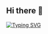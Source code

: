 ## Hi there 👋
[![Typing SVG](https://readme-typing-svg.demolab.com?font=Press+Start+2P&size=14&pause=1000&color=FDB040&vCenter=true&width=495&height=54&lines=Welcome+to+Mindedge+Studio;Develop+code+of+Mindedge+Innovation)](https://git.io/typing-svg)

<!--

**Here are some ideas to get you started:**

🙋‍♀️ A short introduction - what is your organization all about?
🌈 Contribution guidelines - how can the community get involved?
👩‍💻 Useful resources - where can the community find your docs? Is there anything else the community should know?
🍿 Fun facts - what does your team eat for breakfast?
🧙 Remember, you can do mighty things with the power of [Markdown](https://docs.github.com/github/writing-on-github/getting-started-with-writing-and-formatting-on-github/basic-writing-and-formatting-syntax)
-->
